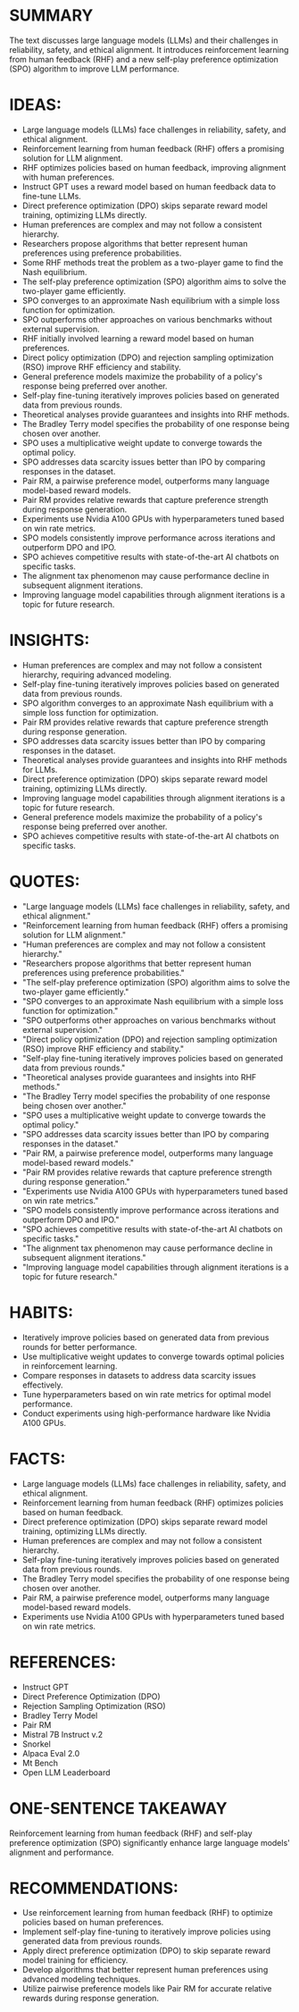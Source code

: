 # SUMMARY
The text discusses large language models (LLMs) and their challenges in reliability, safety, and ethical alignment. It introduces reinforcement learning from human feedback (RHF) and a new self-play preference optimization (SPO) algorithm to improve LLM performance.

# IDEAS:
- Large language models (LLMs) face challenges in reliability, safety, and ethical alignment.
- Reinforcement learning from human feedback (RHF) offers a promising solution for LLM alignment.
- RHF optimizes policies based on human feedback, improving alignment with human preferences.
- Instruct GPT uses a reward model based on human feedback data to fine-tune LLMs.
- Direct preference optimization (DPO) skips separate reward model training, optimizing LLMs directly.
- Human preferences are complex and may not follow a consistent hierarchy.
- Researchers propose algorithms that better represent human preferences using preference probabilities.
- Some RHF methods treat the problem as a two-player game to find the Nash equilibrium.
- The self-play preference optimization (SPO) algorithm aims to solve the two-player game efficiently.
- SPO converges to an approximate Nash equilibrium with a simple loss function for optimization.
- SPO outperforms other approaches on various benchmarks without external supervision.
- RHF initially involved learning a reward model based on human preferences.
- Direct policy optimization (DPO) and rejection sampling optimization (RSO) improve RHF efficiency and stability.
- General preference models maximize the probability of a policy's response being preferred over another.
- Self-play fine-tuning iteratively improves policies based on generated data from previous rounds.
- Theoretical analyses provide guarantees and insights into RHF methods.
- The Bradley Terry model specifies the probability of one response being chosen over another.
- SPO uses a multiplicative weight update to converge towards the optimal policy.
- SPO addresses data scarcity issues better than IPO by comparing responses in the dataset.
- Pair RM, a pairwise preference model, outperforms many language model-based reward models.
- Pair RM provides relative rewards that capture preference strength during response generation.
- Experiments use Nvidia A100 GPUs with hyperparameters tuned based on win rate metrics.
- SPO models consistently improve performance across iterations and outperform DPO and IPO.
- SPO achieves competitive results with state-of-the-art AI chatbots on specific tasks.
- The alignment tax phenomenon may cause performance decline in subsequent alignment iterations.
- Improving language model capabilities through alignment iterations is a topic for future research.

# INSIGHTS:
- Human preferences are complex and may not follow a consistent hierarchy, requiring advanced modeling.
- Self-play fine-tuning iteratively improves policies based on generated data from previous rounds.
- SPO algorithm converges to an approximate Nash equilibrium with a simple loss function for optimization.
- Pair RM provides relative rewards that capture preference strength during response generation.
- SPO addresses data scarcity issues better than IPO by comparing responses in the dataset.
- Theoretical analyses provide guarantees and insights into RHF methods for LLMs.
- Direct preference optimization (DPO) skips separate reward model training, optimizing LLMs directly.
- Improving language model capabilities through alignment iterations is a topic for future research.
- General preference models maximize the probability of a policy's response being preferred over another.
- SPO achieves competitive results with state-of-the-art AI chatbots on specific tasks.

# QUOTES:
- "Large language models (LLMs) face challenges in reliability, safety, and ethical alignment."
- "Reinforcement learning from human feedback (RHF) offers a promising solution for LLM alignment."
- "Human preferences are complex and may not follow a consistent hierarchy."
- "Researchers propose algorithms that better represent human preferences using preference probabilities."
- "The self-play preference optimization (SPO) algorithm aims to solve the two-player game efficiently."
- "SPO converges to an approximate Nash equilibrium with a simple loss function for optimization."
- "SPO outperforms other approaches on various benchmarks without external supervision."
- "Direct policy optimization (DPO) and rejection sampling optimization (RSO) improve RHF efficiency and stability."
- "Self-play fine-tuning iteratively improves policies based on generated data from previous rounds."
- "Theoretical analyses provide guarantees and insights into RHF methods."
- "The Bradley Terry model specifies the probability of one response being chosen over another."
- "SPO uses a multiplicative weight update to converge towards the optimal policy."
- "SPO addresses data scarcity issues better than IPO by comparing responses in the dataset."
- "Pair RM, a pairwise preference model, outperforms many language model-based reward models."
- "Pair RM provides relative rewards that capture preference strength during response generation."
- "Experiments use Nvidia A100 GPUs with hyperparameters tuned based on win rate metrics."
- "SPO models consistently improve performance across iterations and outperform DPO and IPO."
- "SPO achieves competitive results with state-of-the-art AI chatbots on specific tasks."
- "The alignment tax phenomenon may cause performance decline in subsequent alignment iterations."
- "Improving language model capabilities through alignment iterations is a topic for future research."

# HABITS:
- Iteratively improve policies based on generated data from previous rounds for better performance.
- Use multiplicative weight updates to converge towards optimal policies in reinforcement learning.
- Compare responses in datasets to address data scarcity issues effectively.
- Tune hyperparameters based on win rate metrics for optimal model performance.
- Conduct experiments using high-performance hardware like Nvidia A100 GPUs.

# FACTS:
- Large language models (LLMs) face challenges in reliability, safety, and ethical alignment.
- Reinforcement learning from human feedback (RHF) optimizes policies based on human feedback.
- Direct preference optimization (DPO) skips separate reward model training, optimizing LLMs directly.
- Human preferences are complex and may not follow a consistent hierarchy.
- Self-play fine-tuning iteratively improves policies based on generated data from previous rounds.
- The Bradley Terry model specifies the probability of one response being chosen over another.
- Pair RM, a pairwise preference model, outperforms many language model-based reward models.
- Experiments use Nvidia A100 GPUs with hyperparameters tuned based on win rate metrics.

# REFERENCES:
- Instruct GPT
- Direct Preference Optimization (DPO)
- Rejection Sampling Optimization (RSO)
- Bradley Terry Model
- Pair RM
- Mistral 7B Instruct v.2
- Snorkel
- Alpaca Eval 2.0
- Mt Bench
- Open LLM Leaderboard

# ONE-SENTENCE TAKEAWAY
Reinforcement learning from human feedback (RHF) and self-play preference optimization (SPO) significantly enhance large language models' alignment and performance.

# RECOMMENDATIONS:
- Use reinforcement learning from human feedback (RHF) to optimize policies based on human preferences.
- Implement self-play fine-tuning to iteratively improve policies using generated data from previous rounds.
- Apply direct preference optimization (DPO) to skip separate reward model training for efficiency.
- Develop algorithms that better represent human preferences using advanced modeling techniques.
- Utilize pairwise preference models like Pair RM for accurate relative rewards during response generation.